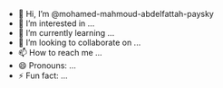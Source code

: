 - 👋 Hi, I’m @mohamed-mahmoud-abdelfattah-paysky
- 👀 I’m interested in ...
- 🌱 I’m currently learning ...
- 💞️ I’m looking to collaborate on ...
- 📫 How to reach me ...
- 😄 Pronouns: ...
- ⚡ Fun fact: ...

<!---
mohamed-mahmoud-abdelfattah-paysky/mohamed-mahmoud-abdelfattah-paysky is a ✨ special ✨ repository because its `README.md` (this file) appears on your GitHub profile.
You can click the Preview link to take a look at your changes.
--->
